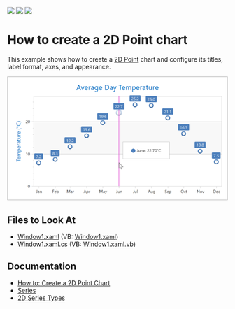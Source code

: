 <!-- default badges list -->
![](https://img.shields.io/endpoint?url=https://codecentral.devexpress.com/api/v1/VersionRange/128569103/21.1.5%2B)
[![](https://img.shields.io/badge/Open_in_DevExpress_Support_Center-FF7200?style=flat-square&logo=DevExpress&logoColor=white)](https://supportcenter.devexpress.com/ticket/details/E1651)
[![](https://img.shields.io/badge/📖_How_to_use_DevExpress_Examples-e9f6fc?style=flat-square)](https://docs.devexpress.com/GeneralInformation/403183)
<!-- default badges end -->

# How to create a 2D Point chart

This example shows how to create a [2D Point](https://docs.devexpress.com/WPF/5868/controls-and-libraries/charts-suite/chart-control/series/2d-series-types/point-line-and-bubble-series/point) chart and configure its titles, label format, axes, and appearance.

![](Images/2D-Point-chart-example.png)

<!-- default file list -->
## Files to Look At

- [Window1.xaml](./CS/Window1.xaml) (VB: [Window1.xaml](./VB/Window1.xaml))
- [Window1.xaml.cs](./CS/Window1.xaml.cs) (VB: [Window1.xaml.vb](./VB/Window1.xaml.vb))

<!-- default file list end -->

## Documentation

- [How to: Create a 2D Point Chart](https://docs.devexpress.com/WPF/6866/controls-and-libraries/charts-suite/chart-control/examples/2d-chart-types/how-to-create-a-2d-point-chart)
- [Series](https://docs.devexpress.com/WPF/6339/controls-and-libraries/charts-suite/chart-control/series/series)
- [2D Series Types](https://docs.devexpress.com/WPF/114223/controls-and-libraries/charts-suite/chart-control/series/2d-series-types)
